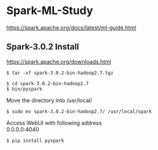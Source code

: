 # Spark-ML-Study
https://spark.apache.org/docs/latest/ml-guide.html

## Spark-3.0.2 Install
https://spark.apache.org/downloads.html

~~~
$ tar -xf spark-3.0.2-bin-hadoop2.7.tgz
~~~
~~~
$ cd spark-3.0.2-bin-hadoop2.7
$ bin/pyspark
~~~
Move the directory into /usr/local/
~~~
$ sudo mv spark-3.0.2-bin-hadoop2.7/ /usr/local/spark
~~~
Access WebUI with following address   
0.0.0.0:4040

~~~
$ pip install pyspark
~~~

